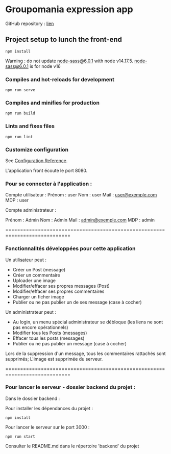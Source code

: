 # Groupomania expression app

GitHub repository : [lien](https://github.com/jeanmarcj/JeanMarcJuif_7_09022021_frontend.git)


## Project setup to lunch the front-end
```
npm install
```

Warning : do not update node-sass@6.0.1 with node v14.17.5.
node-sass@6.0.1 is for node v16


### Compiles and hot-reloads for development
```
npm run serve
```

### Compiles and minifies for production
```
npm run build
```

### Lints and fixes files
```
npm run lint
```

### Customize configuration
See [Configuration Reference](https://cli.vuejs.org/config/).


L'application front écoute le port 8080.

### Pour se connecter à l'application :

Compte utilisateur :
Prénom : user
Nom : user
Mail : user@exemple.com
MDP : user

Compte administrateur :

Prénom : Admin
Nom : Admin
Mail : admin@exemple.com
MDP : admin

============================================================================

### Fonctionnalités développées pour cette application
    
Un utilisateur peut :
* Créer un Post (message)
* Créer un commentaire
* Uploader une image
* Modifier/effacer ses propres messages (Post)
* Modifier/effacer ses propres commentaires
* Charger un ficher image
* Publier ou ne pas publier un de ses message (case à cocher)

Un administrateur peut :
* Au login, un menu spécial administrateur se débloque (les liens ne sont pas encore opérationnels)
* Modifier tous les Posts (messages)
* Effacer tous les posts (messages)
* Publier ou ne pas publier un message (case à cocher)
   
    

Lors de la suppression d'un message, tous les commentaires rattachés sont supprimés;
L'image est supprimée du serveur.

============================================================================
### Pour lancer le serveur - dossier backend du projet :

Dans le dossier backend :

Pour installer les dépendances du projet :

```
npm install
```

Pour lancer le serveur sur le port 3000 :

```
npm run start
```

Consulter le README.md dans le répertoire 'backend' du projet